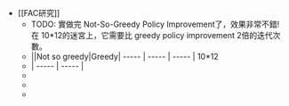 - [[FAC研究]]
	- TODO: 實做完 Not-So-Greedy Policy Improvement了，效果非常不錯! 在 10*12的迷宮上，它需要比 greedy policy improvement 2倍的迭代次數。
	- ||Not so greedy|Greedy| ----- | ----- | ----- | 10*12
	- | ----- | ----- |
	-
	-
	-
